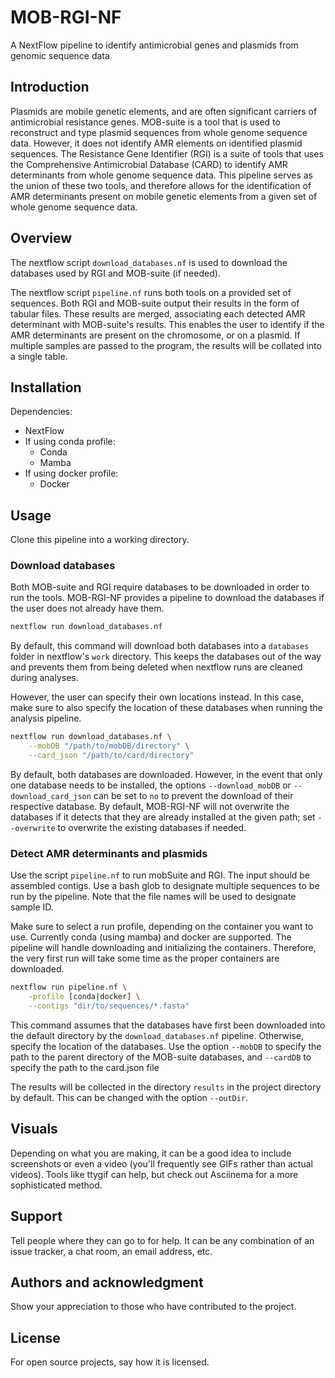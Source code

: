# MOB-RGI-NF

A NextFlow pipeline to identify antimicrobial genes and plasmids from genomic
sequence data


## Introduction

Plasmids are mobile genetic elements, and are often significant carriers of
antimicrobial resistance genes. MOB-suite is a tool that is used to
reconstruct and type plasmid sequences from whole genome sequence data. However,
it does not identify AMR elements on identified plasmid sequences. The
Resistance Gene Identifier (RGI) is a suite of tools that uses the Comprehensive
Antimicrobial Database (CARD) to identify AMR determinants from whole genome
sequence data. This pipeline serves as the union of these two tools, and
therefore allows for the identification of AMR determinants present on mobile
genetic elements from a given set of whole genome sequence data.

## Overview

The nextflow script `download_databases.nf` is used to download the databases
used by RGI and MOB-suite (if needed).

The nextflow script `pipeline.nf` runs both tools on a provided set of
sequences. Both RGI and MOB-suite output their results in the form of tabular
files. These results are merged, associating each detected AMR determinant with
MOB-suite's results. This enables the user to identify if the AMR determinants
are present on the chromosome, or on a plasmid. If multiple samples are passed
to the program, the results will be collated into a single table.


## Installation

Dependencies:

* NextFlow
* If using conda profile: 
    - Conda
    - Mamba
* If using docker profile: 
    - Docker

## Usage

Clone this pipeline into a working directory. 

### Download databases

Both MOB-suite and RGI require databases to be downloaded in order to run the
tools. MOB-RGI-NF provides a pipeline to download the databases if the user does
not already have them. 

```bash
nextflow run download_databases.nf
```

By default, this command will download both databases into a `databases` folder
in nextflow's `work` directory. This keeps the databases out of the way and
prevents them from being deleted when nextflow runs are cleaned during analyses.

However, the user can specify their own locations instead. In this case, make
sure to also specify the location of these databases when running the analysis
pipeline.

```bash
nextflow run download_databases.nf \
    --mobDB "/path/to/mobDB/directory" \
    --card_json "/path/to/card/directory"
```


By default, both databases are downloaded. However, in the event that only one
database needs to be installed, the options `--download_mobDB` or
`--download_card_json` can be set to `no` to prevent the download of their
respective database. By default, MOB-RGI-NF will not overwrite the databases if
it detects that they are already installed at the given path; set `--overwrite`
to overwrite the existing databases if needed.

### Detect AMR determinants and plasmids

Use the script `pipeline.nf` to run mobSuite and RGI. The input should be
assembled contigs. Use a bash glob to designate multiple sequences to be run by
the pipeline. Note that the file names will be used to designate sample ID.

Make sure to select a run profile, depending on the container
you want to use. Currently conda (using mamba) and docker are supported. The
pipeline will handle downloading and initializing the containers. Therefore, the
very first run will take some time as the proper containers are downloaded.

```bash
nextflow run pipeline.nf \
    -profile [conda|docker] \
    --contigs "dir/to/sequences/*.fasta"
```

This command assumes that the databases have first been downloaded into the
default directory by the `download_databases.nf` pipeline. Otherwise, specify
the location of the databases. Use the option `--mobDB` to specify the path to
the parent directory of the MOB-suite databases, and `--cardDB` to specify the
path to the card.json file

The results will be collected in the directory `results` in the project
directory by default. This can be changed with the option `--outDir`.


## Visuals
Depending on what you are making, it can be a good idea to include screenshots or even a video (you'll frequently see GIFs rather than actual videos). Tools like ttygif can help, but check out Asciinema for a more sophisticated method.

## Support
Tell people where they can go to for help. It can be any combination of an issue tracker, a chat room, an email address, etc.

## Authors and acknowledgment
Show your appreciation to those who have contributed to the project.

## License
For open source projects, say how it is licensed.

